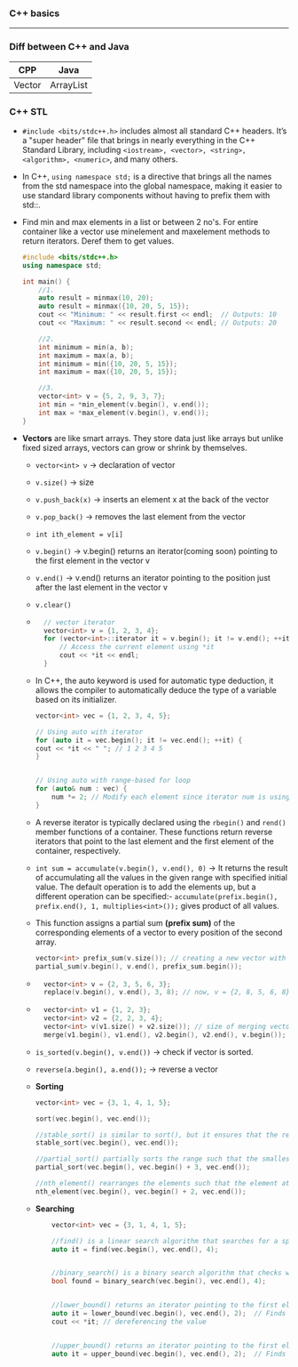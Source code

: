 ### C++ basics

<hr>


### Diff between C++ and Java

| CPP      | Java         |
| -------- | ------------ |
| Vector   | ArrayList    |


### C++ STL

- `#include <bits/stdc++.h>` includes almost all standard C++ headers. It’s a "super header" file that brings in nearly everything in the C++ Standard Library, including `<iostream>, <vector>, <string>, <algorithm>, <numeric>`, and many others. 

- In C++, `using namespace std;` is a directive that brings all the names from the std namespace into the global namespace, making it easier to use standard library components without having to prefix them with std::.

- Find min and max elements in a list or between 2 no's. For entire container like a vector use minelement and maxelement methods to return iterators. Deref them to get values.
    ```cpp
    #include <bits/stdc++.h>
    using namespace std;

    int main() {
        //1.
        auto result = minmax(10, 20);
        auto result = minmax({10, 20, 5, 15});
        cout << "Minimum: " << result.first << endl;  // Outputs: 10
        cout << "Maximum: " << result.second << endl; // Outputs: 20

        //2.
        int minimum = min(a, b);
        int maximum = max(a, b);
        int minimum = min({10, 20, 5, 15});
        int maximum = max({10, 20, 5, 15});

        //3.
        vector<int> v = {5, 2, 9, 3, 7};
        int min = *min_element(v.begin(), v.end());
        int max = *max_element(v.begin(), v.end());
    }
    ```

- **Vectors** are like smart arrays. They store data just like arrays but unlike fixed sized arrays, vectors can grow or shrink by themselves.

    - `vector<int> v` -> declaration of vector
    - `v.size()` -> size
    - `v.push_back(x)` -> inserts an element x at the back of the vector
    - `v.pop_back()` -> removes the last element from the vector
    - `int ith_element = v[i]` 
    - `v.begin()` -> v.begin() returns an iterator(coming soon) pointing to the first element in the vector v
    - `v.end()` -> v.end() returns an iterator pointing to the position just after the last element in the vector v
    - `v.clear()`
    - ```cpp
        // vector iterator
        vector<int> v = {1, 2, 3, 4};
        for (vector<int>::iterator it = v.begin(); it != v.end(); ++it) {
            // Access the current element using *it
            cout << *it << endl;
        }
        ```
    - In C++, the auto keyword is used for automatic type deduction, it allows the compiler to automatically deduce the type of a variable based on its initializer.
        ```cpp
        vector<int> vec = {1, 2, 3, 4, 5};

        // Using auto with iterator
        for (auto it = vec.begin(); it != vec.end(); ++it) {
        cout << *it << " "; // 1 2 3 4 5
        }
    

        // Using auto with range-based for loop
        for (auto& num : vec) {
            num *= 2; // Modify each element since iterator num is using reference
        }
        ```
    - A reverse iterator is typically declared using the `rbegin()` and `rend()` member functions of a container. These functions return reverse iterators that point to the last element and the first element of the container, respectively.
    
    - `int sum = accumulate(v.begin(), v.end(), 0)` -> It returns the result of accumulating all the values in the given range with specified initial value. The default operation is to add the elements up, but a different operation can be specified:- `accumulate(prefix.begin(), prefix.end(), 1, multiplies<int>());` gives product of all values. 

    - This function assigns a partial sum **(prefix sum)** of the corresponding elements of a vector to every position of the second array.
        ```cpp
        vector<int> prefix_sum(v.size()); // creating a new vector with same size as v
        partial_sum(v.begin(), v.end(), prefix_sum.begin()); 
        ```

    - ```cpp
        vector<int> v = {2, 3, 5, 6, 3};
        replace(v.begin(), v.end(), 3, 8); // now, v = {2, 8, 5, 6, 8} as all old values 3 get replaced with 8
        ```
    
    - ```cpp
        vector<int> v1 = {1, 2, 3};
        vector<int> v2 = {2, 2, 3, 4};
        vector<int> v(v1.size() + v2.size()); // size of merging vector must be equal to v1.size + v2.size()
        merge(v1.begin(), v1.end(), v2.begin(), v2.end(), v.begin());
        ```

    - `is_sorted(v.begin(), v.end())` -> check if vector is sorted.

    - `reverse(a.begin(), a.end());` -> reverse a vector

    - **Sorting**
        ```cpp
        vector<int> vec = {3, 1, 4, 1, 5};
        
        sort(vec.begin(), vec.end());

        //stable_sort() is similar to sort(), but it ensures that the relative order of equal elements remains unchanged after sorting.
        stable_sort(vec.begin(), vec.end()); 

        //partial_sort() partially sorts the range such that the smallest k elements are sorted in ascending order.
        partial_sort(vec.begin(), vec.begin() + 3, vec.end());

        //nth_element() rearranges the elements such that the element at the nth position is in its correct sorted position, and all elements before it are less than or equal to it, while all elements after it are greater than or equal to it.
        nth_element(vec.begin(), vec.begin() + 2, vec.end()); 
        ```

    - **Searching**
        ```cpp
            vector<int> vec = {3, 1, 4, 1, 5};

            //find() is a linear search algorithm that searches for a specific value within a range and returns an iterator to the first occurrence of the value if found, or the end iterator if the value is not found.
            auto it = find(vec.begin(), vec.end(), 4);


            //binary_search() is a binary search algorithm that checks whether a value exists in a sorted range and returns true if the value is found, or false otherwise.
            bool found = binary_search(vec.begin(), vec.end(), 4);


            //lower_bound() returns an iterator pointing to the first element in the range that is not less than (i.e., greater than or equal to) the given value.
            auto it = lower_bound(vec.begin(), vec.end(), 2);  // Finds the first occurrence of value 2 in vec
            cout << *it; // dereferencing the value


            //upper_bound() returns an iterator pointing to the first element in the range that is greater than the given value.
            auto it = upper_bound(vec.begin(), vec.end(), 2);  // Finds the first element greater than 2 in vec
        ```